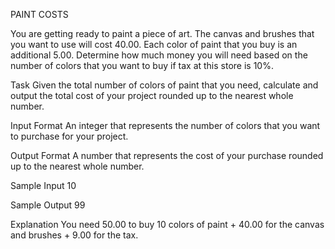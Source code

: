 PAINT COSTS

You are getting ready to paint a piece of art. 
The canvas and brushes that you want to use will cost 40.00. 
Each color of paint that you buy is an additional 5.00. 
Determine how much money you will need based on the number of colors that you want to buy if tax at this store is 10%.

Task
Given the total number of colors of paint that you need, calculate and output the total cost of your project rounded up to the nearest whole number.

Input Format
An integer that represents the number of colors that you want to purchase for your project.

Output Format
A number that represents the cost of your purchase rounded up to the nearest whole number.

Sample Input
10

Sample Output
99

Explanation
You need 50.00 to buy 10 colors of paint + 40.00 for the canvas and brushes + 9.00 for the tax.
